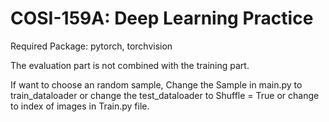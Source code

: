 # COSI-159A: Deep Learning Practice
Required Package: pytorch, torchvision

The evaluation part is not combined with the training part.

If want to choose an random sample, Change the Sample in main.py to train_dataloader or change the test_dataloader to Shuffle = True or change to index of images in Train.py file.

